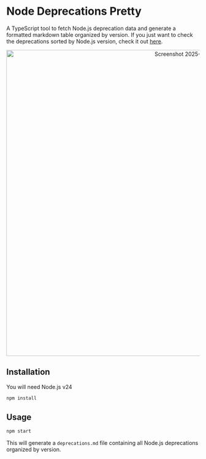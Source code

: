 # Node Deprecations Pretty

A TypeScript tool to fetch Node.js deprecation data and generate a formatted markdown table organized by version. If you just want to check the deprecations sorted by Node.js version, check it out [here](/deprecations.md).
<p align="center">
<img width="999" height="798" centered alt="Screenshot 2025-08-04 at 22 39 28" src="https://github.com/user-attachments/assets/f51a9b16-beea-42df-91db-30b3ca4b5062" />
</p>

## Installation

You will need Node.js v24

```bash
npm install
```

## Usage

```bash
npm start
```

This will generate a `deprecations.md` file containing all Node.js deprecations organized by version.

